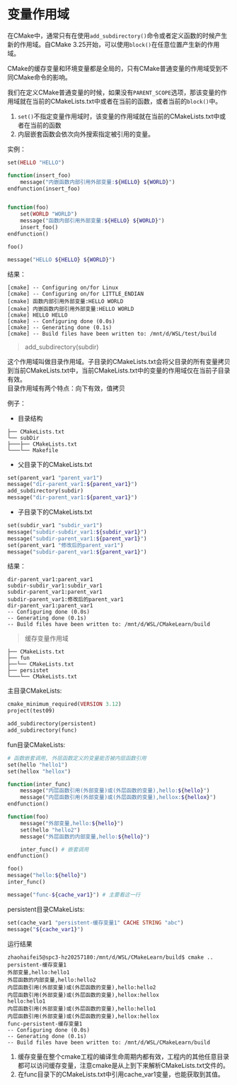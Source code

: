 # 变量作用域

在CMake中，通常只有在使用`add_subdirectory()`命令或者定义函数的时候产生新的作用域。自CMake 3.25开始，可以使用`block()`在任意位置产生新的作用域。

CMake的缓存变量和环境变量都是全局的，只有CMake普通变量的作用域受到不同CMake命令的影响。

我们在定义CMake普通变量的时候，如果没有`PARENT_SCOPE`选项，那该变量的作用域就在当前的CMakeLists.txt中或者在当前的函数，或者当前的`block()`中。

1. `set()`不指定变量作用域时，该变量的作用域就在当前的CMakeLists.txt中或者在当前的函数
2. 内层嵌套函数会依次向外搜索指定被引用的变量。

实例：
```php
set(HELLO "HELLO")

function(insert_foo)
    message("内嵌函数内部引用外部变量:${HELLO} ${WORLD}") 
endfunction(insert_foo)


function(foo)
    set(WORLD "WORLD")
    message("函数内部引用外部变量:${HELLO} ${WORLD}")
    insert_foo()
endfunction()

foo()

message("HELLO ${HELLO} ${WORLD}")
```

结果：
```term
[cmake] -- Configuring on/for Linux
[cmake] -- Configuring on/for LITTLE_ENDIAN
[cmake] 函数内部引用外部变量:HELLO WORLD
[cmake] 内嵌函数内部引用外部变量:HELLO WORLD
[cmake] HELLO HELLO 
[cmake] -- Configuring done (0.0s)
[cmake] -- Generating done (0.1s)
[cmake] -- Build files have been written to: /mnt/d/WSL/test/build
```

> add_subdirectory(subdir)

这个作用域叫做目录作用域。子目录的CMakeLists.txt会将父目录的所有变量拷贝到当前CMakeLists.txt中，当前CMakeLists.txt中的变量的作用域仅在当前子目录有效。  
目录作用域有两个特点：向下有效，值拷贝

例子：

* 目录结构
```term
├── CMakeLists.txt
└── subDir
├───├── CMakeLists.txt
└───└── Makefile
```
* 父目录下的CMakeLists.txt
```php
set(parent_var1 "parent_var1")
message("dir-parent_var1:${parent_var1}")
add_subdirectory(subdir)
message("dir-parent_var1:${parent_var1}")
```
* 子目录下的CMakeLists.txt
```php
set(subdir_var1 "subdir_var1")
message("subdir-subdir_var1:${subdir_var1}")
message("subdir-parent_var1:${parent_var1}")
set(parent_var1 "修改后的parent_var1")
message("subdir-parent_var1:${parent_var1}")
```

结果：
```term
dir-parent_var1:parent_var1
subdir-subdir_var1:subdir_var1
subdir-parent_var1:parent_var1
subdir-parent_var1:修改后的parent_var1
dir-parent_var1:parent_var1
-- Configuring done (0.0s)
-- Generating done (0.1s)
-- Build files have been written to: /mnt/d/WSL/CMakeLearn/build
```

> 缓存变量作用域

```term
├── CMakeLists.txt
├── fun
├──└── CMakeLists.txt
├── persistet
└───└── CMakeLists.txt
```

主目录CMakeLists:
```php
cmake_minimum_required(VERSION 3.12)
project(test09)

add_subdirectory(persistent)
add_subdirectory(func)
```

fun目录CMakeLists:
```php
# 函数嵌套调用, 外层函数定义的变量能否被内层函数引用
set(hello "hello1")
set(hellox "hellox")

function(inter_func)
    message("内层函数引用(外部变量)或(外层函数的变量),hello:${hello}")
    message("内层函数引用(外部变量)或(外层函数的变量),hellox:${hellox}")
endfunction()

function(foo)
    message("外部变量,hello:${hello}")
    set(hello "hello2")
    message("外层函数的内部变量,hello:${hello}")

    inter_func() # 嵌套调用
endfunction()

foo()
message("hello:${hello}")
inter_func()

message("func-${cache_var1}") # 主要看这一行
```

persistent目录CMakeLists:
```php
set(cache_var1 "persistent-缓存变量1" CACHE STRING "abc")
message("${cache_var1}")
```

运行结果
```term
zhaohaifei5@spc3-hz20257180:/mnt/d/WSL/CMakeLearn/build$ cmake ..
persistent-缓存变量1
外部变量,hello:hello1
外层函数的内部变量,hello:hello2
内层函数引用(外部变量)或(外层函数的变量),hello:hello2
内层函数引用(外部变量)或(外层函数的变量),hellox:hellox
hello:hello1
内层函数引用(外部变量)或(外层函数的变量),hello:hello1
内层函数引用(外部变量)或(外层函数的变量),hellox:hellox
func-persistent-缓存变量1
-- Configuring done (0.0s)
-- Generating done (0.1s)
-- Build files have been written to: /mnt/d/WSL/CMakeLearn/build
```

1. 缓存变量在整个cmake工程的编译生命周期内都有效，工程内的其他任意目录都可以访问缓存变量，注意cmake是从上到下来解析CMakeLists.txt文件的。
2. 在func目录下的CMakeLists.txt中引用cache_var1变量，也能获取到其值。